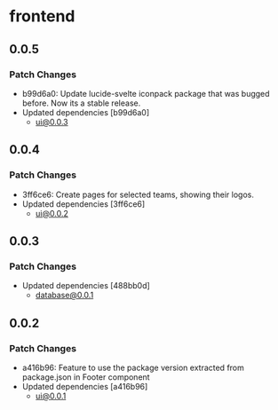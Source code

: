 # frontend

## 0.0.5

### Patch Changes

- b99d6a0: Update lucide-svelte iconpack package that was bugged before. Now its a stable release.
- Updated dependencies [b99d6a0]
  - ui@0.0.3

## 0.0.4

### Patch Changes

- 3ff6ce6: Create pages for selected teams, showing their logos.
- Updated dependencies [3ff6ce6]
  - ui@0.0.2

## 0.0.3

### Patch Changes

- Updated dependencies [488bb0d]
  - database@0.0.1

## 0.0.2

### Patch Changes

- a416b96: Feature to use the package version extracted from package.json in Footer component
- Updated dependencies [a416b96]
  - ui@0.0.1
